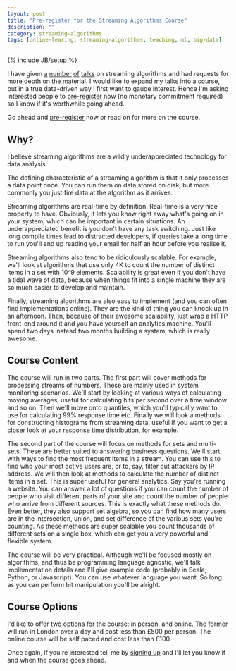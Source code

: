 ```yaml
---
layout: post
title: "Pre-register for the Streaming Algorithms Course"
description: ""
category: streaming-algorithms
tags: [online-learing, streaming-algorithms, teaching, ml, big-data]
---
```

{% include JB/setup %}

I have given [a](/streaming-algorithms/2012/11/22/streaming-algorithms-scala-exchange-edition) [number](/streaming-algorithms/2012/10/01/strata-slides) [of](/streaming-algorithms/2012/09/14/lsug-slides) [talks](/streaming-algorithms/2012/08/29/lean-data) on streaming algorithms and had requests for more depth on the material. I would like to expand my talks into a course, but in a true data-driven way I first want to gauge interest. Hence I'm asking interested people to [pre-register](https://docs.google.com/forms/d/1ajnHie3QHy13AvOU8ivYVcjG9ERHdq_09QrIFc8BziQ/viewform) now (no monetary commitment required) so I know if it's worthwhile going ahead.

Go ahead and [pre-register](https://docs.google.com/forms/d/1ajnHie3QHy13AvOU8ivYVcjG9ERHdq_09QrIFc8BziQ/viewform) now or read on for more on the course.

## Why?

I believe streaming algorithms are a wildly underappreciated technology for data analysis.

The defining characteristic of a streaming algorithm is that it only processes a data point once. You can run them on data stored on disk, but more commonly you just fire data at the algorithm as it arrives.

Streaming algorithms are real-time by definition. Real-time is a very nice property to have. Obviously, it lets you know right away what's going on in your system, which can be important in certain situations. An underappreciated benefit is you don't have any task switching. Just like long compile times lead to distracted developers, if queries take a long time to run you'll end up reading your email for half an hour before you realise it.

Streaming algorithms also tend to be ridiculously scalable. For example, we'll look at algorithms that use only 4K to count the number of distinct items in a set with 10^9 elements. Scalability is great even if you don't have a tidal wave of data, because when things fit into a single machine they are so much easier to develop and maintain.

Finally, streaming algorithms are also easy to implement (and you can often find implementations online). They are the kind of thing you can knock up in an afternoon. Then, because of their awesome scalability, just wrap a HTTP front-end around it and you have yourself an analytics machine. You'll spend two days instead two months building a system, which is really awesome.

## Course Content

The course will run in two parts. The first part will cover methods for processing streams of numbers. These are mainly used in system monitoring scenarios. We'll start by looking at various ways of calculating moving averages, useful for calculating hits per second over a time window and so on. Then we'll move onto quantiles, which you'll typically want to use for calculating 99% response time etc. Finally we will look a methods for constructing histograms from streaming data, useful if you want to get a closer look at your response time distribution, for example.

The second part of the course will focus on methods for sets and multi-sets. These are better suited to answering business questions. We'll start with ways to find the most frequent items in a stream. You can use this to find who your most active users are, or to, say, filter out attackers by IP address. We will then look at methods to calculate the number of distinct items in a set. This is super useful for general analytics. Say you're running a website. You can answer a lot of questions if you can count the number of people who visit different parts of your site and count the number of people who arrive from different sources. This is exactly what these methods do. Even better, they also support set algebra, so you can find how many users are in the intersection, union, and set difference of the various sets you're counting. As these methods are super scalable you count thousands of different sets on a single box, which can get you a very powerful and flexible system.

The course will be very practical. Although we'll be focused mostly on algorithms, and thus be programming language agnostic, we'll talk implementation details and I'll give example code (probably in Scala, Python, or Javascript). You can use whatever language you want. So long as you can perform bit manipulation you'll be alright.

## Course Options

I'd like to offer two options for the course: in person, and online. The former will run in London over a day and cost less than £500 per person. The online course will be self paced and cost less than £100.

Once again, if you're interested tell me by [signing up](https://docs.google.com/forms/d/1ajnHie3QHy13AvOU8ivYVcjG9ERHdq_09QrIFc8BziQ/viewform) and I'll let you know if and when the course goes ahead.
